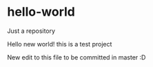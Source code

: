 # hello-world
Just a repository

Hello new world! this is a test project

New edit to this file to be committed in master :D
